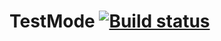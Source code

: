 # TestMode [![Build status](https://ci.appveyor.com/api/projects/status/j31cwgpybvgq9m4v?svg=true)](https://ci.appveyor.com/project/DariaZinchenko/testmode)
